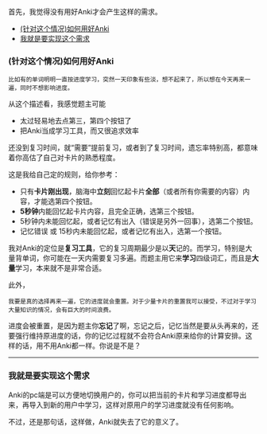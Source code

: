首先，我觉得没有用好Anki才会产生这样的需求。

<!-- TOC -->

- [(针对这个情况)如何用好Anki](#针对这个情况如何用好anki)
- [我就是要实现这个需求](#我就是要实现这个需求)

<!-- /TOC -->
### (针对这个情况)如何用好Anki
    比如有的单词明明一直按进度学习，突然一天印象有些淡，想不起来了，所以想在今天再来一遍，同时不想影响进度。

从这个描述看，我感觉题主可能
- 太过轻易地去点第三，第四个按钮了
- 把Anki当成学习工具，而又很追求效率

还没到复习时间，就“需要”提前复习，或者到了复习时间，遗忘率特别高，都意味着你高估了自己对卡片的熟悉程度。

这是我给自己定的规则，给你参考：

- 只有**卡片刚出现**，脑海中**立刻**回忆起卡片**全部**（或者所有你需要的内容）内容，才能选第四个按钮。
- **5秒钟**内能回忆起卡片内容，且完全正确，选第三个按钮。
- 5秒钟内未能回忆起，或者记忆有出入（错误是另外一回事），选第二个按钮。
- 记忆错误 或 15秒内未能回忆起，或者记忆有出入，选第一个按钮。

我对Anki的定位是**复习工具**，它的复习周期最少是以**天**记的。而学习，特别是大量背单词，你可能在一天内需要复习多遍。而题主用它来**学习**四级词汇，而且是**大量**学习，本来就不是非常合适。

此外，

    我要是真的选择再来一遍，它的进度就会重置。对于少量卡片的重置我可以接受，不过对于学习大量知识的情况，会有巨大的时间浪费。
进度会被重置，是因为题主你**忘记**了啊，忘记之后，记忆当然是要从头再来的，还要强行维持原进度的话，你的记忆过程就不会符合Anki原来给你的计算安排。这样的话，用不用Anki都一样。你说是不是？

---

### 我就是要实现这个需求

Anki的pc端是可以方便地切换用户的，你可以把当前的卡片和学习进度都导出来，再导入到新的用户中学习，这样对原用户的学习进度就没有任何影响。

不过，还是那句话，这样做，Anki就失去了它的意义了。